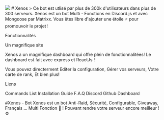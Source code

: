 <img src="https://cdn.discordapp.com/attachments/744565410657075260/832963925284094062/Xenos_IMG_4102.png"> 
# Xenos
> Ce bot est utlisé par plus de 300k d'utilisateurs dans plus de 300 serveurs.
Xenos est un bot Multi - Fonctions en Discord.js et avec Mongoose par Matrixx.
Vous êtes libre d'ajouter une étoile ⭐ pour promouvoir le projet !

Fonctionnalités

Un magnifique site

Xenos a un magnifique dashboard qui offre plein de fonctionnalitées! Le dashboard est fait avec express et ReactJs !






Vous pouvez directerment Editer la configuration, Gérer vos serveurs, Votre carte de rank, Et bien plus!

Liens

Commands List
Installation Guide
F.A.Q
Discord
Github
Dashboard

#Xenos - Bot
Xenos est un bot Anti-Raid, Sécurité, Configurable, Giveaway,  Français ... Multi Fonction 🤖 ! Pouvant rendre votre serveur encore meilleur ! ⚙️
